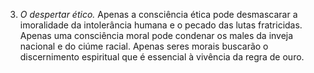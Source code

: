 ﻿3. *O despertar ético.* Apenas a consciência ética pode desmascarar a imoralidade da intolerância humana e o pecado das lutas fratricidas. Apenas uma consciência moral pode condenar os males da inveja nacional e do ciúme racial. Apenas seres morais buscarão o discernimento espiritual que é essencial à vivência da regra de ouro.
